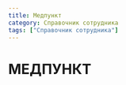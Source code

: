 ```yaml
---
title: Медпункт
category: Справочник сотрудника
tags: ["Справочник сотрудника"]
---
```

# МЕДПУНКТ
